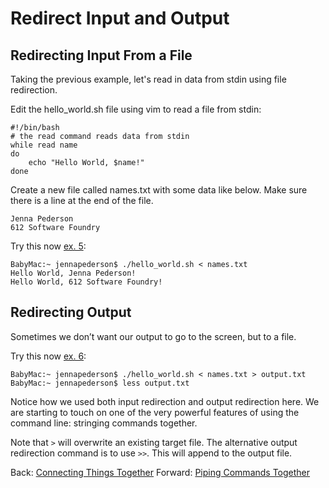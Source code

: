 # Redirect Input and Output

## Redirecting Input From a File

Taking the previous example, let's read in data from stdin using file redirection.

Edit the hello_world.sh file using vim to read a file from stdin:
```
#!/bin/bash
# the read command reads data from stdin
while read name
do
    echo "Hello World, $name!"
done
```

Create a new file called names.txt with some data like below. Make sure there is a line at the end of the file.
```
Jenna Pederson
612 Software Foundry
```

Try this now [ex. 5](example5):
```
BabyMac:~ jennapederson$ ./hello_world.sh < names.txt
Hello World, Jenna Pederson!
Hello World, 612 Software Foundry!
```

## Redirecting Output

Sometimes we don’t want our output to go to the screen, but to a file.

Try this now [ex. 6](example6):
```
BabyMac:~ jennapederson$ ./hello_world.sh < names.txt > output.txt
BabyMac:~ jennapederson$ less output.txt
```

Notice how we used both input redirection and output redirection here. We are starting to touch on one of the very powerful features of using the command line: stringing commands together.

Note that `>` will overwrite an existing target file. The alternative output redirection command is to use `>>`. This will append to the output file.

Back: [Connecting Things Together](09_connecting_things_together.md)
Forward: [Piping Commands Together](10b_piping.md)
